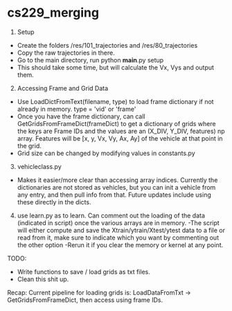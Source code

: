 # cs229_merging

1) Setup

- Create the folders /res/101_trajectories and /res/80_trajectories
- Copy the raw trajectories in there.
- Go to the main directory, run python __main__.py setup
- This should take some time, but will calculate the Vx, Vys
  and output them.

2) Accessing Frame and Grid Data
- Use LoadDictFromText(filename, type) to load frame dictionary if
not already in memory.  type = 'vid' or 'frame'
- Once you have the frame dictionary, can call
 GetGridsFromFrameDict(frameDict) to get a dictionary of grids where
 the keys are Frame IDs and the values are an (X_DIV, Y_DIV, features)
 np array.  Features will be [x, y, Vx, Vy, Ax, Ay] of the vehicle
 at that point in the grid.
- Grid size can be changed by modifying values in constants.py

3) vehicleclass.py
- Makes it easier/more clear than accessing array indices.  Currently
the dictionaries are not stored as vehicles, but you can init a vehicle
from any entry, and then pull info from that.  Future updates include
using these directly in the dicts.

4) use learn.py as to learn. Can comment out the loading of
the data (indicated in script) once the various arrays are in memory. 
-The script will either compute and save the Xtrain/ytrain/Xtest/ytest data
to a file or read from it, make sure to indicate which you want by 
commenting out the other option
-Rerun it if you clear the memory or kernel at any point.

TODO:
- Write functions to save / load grids as txt files.
- Clean this shit up.

 Recap:
 Current pipeline for loading grids is:
 LoadDataFromTxt -> GetGridsFromFrameDict, then access using frame IDs.
